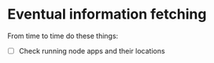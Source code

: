 # Eventual information fetching

From time to time do these things:

- [ ] Check running node apps and their locations

